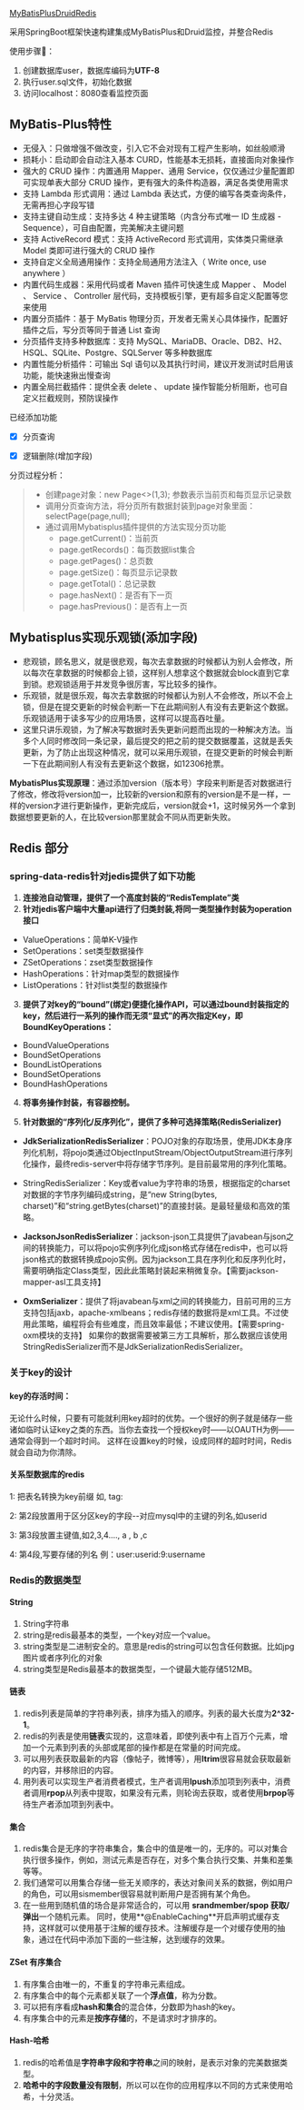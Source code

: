





[MyBatisPlusDruidRedis](https://github.com/Albertchamberlain/MyBatisPlusDruidRedis)

采用SpringBoot框架快速构建集成MyBatisPlus和Druid监控，并整合Redis



使用步骤🎉：

1. 创建数据库user，数据库编码为**UTF-8**
2. 执行user.sql文件，初始化数据
3. 访问localhost：8080查看监控页面

## MyBatis-Plus特性

- 无侵入：只做增强不做改变，引入它不会对现有工程产生影响，如丝般顺滑
- 损耗小：启动即会自动注入基本 CURD，性能基本无损耗，直接面向对象操作
- 强大的 CRUD 操作：内置通用 Mapper、通用 Service，仅仅通过少量配置即可实现单表大部分 CRUD 操作，更有强大的条件构造器，满足各类使用需求
- 支持 Lambda 形式调用：通过 Lambda 表达式，方便的编写各类查询条件，无需再担心字段写错
- 支持主键自动生成：支持多达 4 种主键策略（内含分布式唯一 ID 生成器 - Sequence），可自由配置，完美解决主键问题
- 支持 ActiveRecord 模式：支持 ActiveRecord 形式调用，实体类只需继承 Model 类即可进行强大的 CRUD 操作
- 支持自定义全局通用操作：支持全局通用方法注入（ Write once, use anywhere ）
- 内置代码生成器：采用代码或者 Maven 插件可快速生成 Mapper 、 Model 、 Service 、 Controller 层代码，支持模板引擎，更有超多自定义配置等您来使用
- 内置分页插件：基于 MyBatis 物理分页，开发者无需关心具体操作，配置好插件之后，写分页等同于普通 List 查询
- 分页插件支持多种数据库：支持 MySQL、MariaDB、Oracle、DB2、H2、HSQL、SQLite、Postgre、SQLServer 等多种数据库
- 内置性能分析插件：可输出 Sql 语句以及其执行时间，建议开发测试时启用该功能，能快速揪出慢查询
- 内置全局拦截插件：提供全表 delete 、 update 操作智能分析阻断，也可自定义拦截规则，预防误操作



已经添加功能

- [x]  分页查询

- [x]  逻辑删除(增加字段)

分页过程分析：

> - 创建page对象：new Page<>(1,3); 参数表示当前页和每页显示记录数
> - 调用分页查询方法，将分页所有数据封装到page对象里面：selectPage(page,null);
> - 通过调用Mybatisplus插件提供的方法实现分页功能
>   - page.getCurrent()：当前页
>   - page.getRecords()：每页数据list集合
>   - page.getPages()：总页数
>   - page.getSize()：每页显示记录数
>   - page.getTotal()：总记录数
>   - page.hasNext()：是否有下一页
>   - page.hasPrevious()：是否有上一页

## Mybatisplus实现乐观锁(添加字段)

- 悲观锁，顾名思义，就是很悲观，每次去拿数据的时候都认为别人会修改，所以每次在拿数据的时候都会上锁，这样别人想拿这个数据就会block直到它拿到锁。悲观锁适用于并发竞争很厉害，写比较多的操作。
- 乐观锁，就是很乐观，每次去拿数据的时候都认为别人不会修改，所以不会上锁，但是在提交更新的时候会判断一下在此期间别人有没有去更新这个数据。乐观锁适用于读多写少的应用场景，这样可以提高吞吐量。
- 这里只讲乐观锁，为了解决写数据时丢失更新问题而出现的一种解决方法。当多个人同时修改同一条记录，最后提交的把之前的提交数据覆盖，这就是丢失更新，为了防止出现这种情况，就可以采用乐观锁，在提交更新的时候会判断一下在此期间别人有没有去更新这个数据，如12306抢票。

**MybatisPlus实现原理**：通过添加version（版本号）字段来判断是否对数据进行了修改，修改将version加一，比较新的version和原有的version是不是一样，一样的version才进行更新操作，更新完成后，version就会+1，这时候另外一个拿到数据想要更新的人，在比较version那里就会不同从而更新失败。

## Redis 部分

### spring-data-redis针对jedis提供了如下功能

1. **连接池自动管理，提供了一个高度封装的“RedisTemplate”类**
2. **针对jedis客户端中大量api进行了归类封装,将同一类型操作封装为operation接口**

- ValueOperations：简单K-V操作
- SetOperations：set类型数据操作
- ZSetOperations：zset类型数据操作
- HashOperations：针对map类型的数据操作
- ListOperations：针对list类型的数据操作

3. **提供了对key的“bound”(绑定)便捷化操作API，可以通过bound封装指定的key，然后进行一系列的操作而无须“显式”的再次指定Key，即BoundKeyOperations：**

- BoundValueOperations
- BoundSetOperations
- BoundListOperations
- BoundSetOperations
- BoundHashOperations

4. **将事务操作封装，有容器控制。**

5. **针对数据的“序列化/反序列化”，提供了多种可选择策略(RedisSerializer)**

- **JdkSerializationRedisSerializer**：POJO对象的存取场景，使用JDK本身序列化机制，将pojo类通过ObjectInputStream/ObjectOutputStream进行序列化操作，最终redis-server中将存储字节序列。是目前最常用的序列化策略。

- StringRedisSerializer：Key或者value为字符串的场景，根据指定的charset对数据的字节序列编码成string，是“new String(bytes, charset)”和“string.getBytes(charset)”的直接封装。是最轻量级和高效的策略。

- **JacksonJsonRedisSerializer**：jackson-json工具提供了javabean与json之间的转换能力，可以将pojo实例序列化成json格式存储在redis中，也可以将json格式的数据转换成pojo实例。因为jackson工具在序列化和反序列化时，需要明确指定Class类型，因此此策略封装起来稍微复杂。【需要jackson-mapper-asl工具支持】

- **OxmSerializer**：提供了将javabean与xml之间的转换能力，目前可用的三方支持包括jaxb，apache-xmlbeans；redis存储的数据将是xml工具。不过使用此策略，编程将会有些难度，而且效率最低；不建议使用。【需要spring-oxm模块的支持】
  如果你的数据需要被第三方工具解析，那么数据应该使用StringRedisSerializer而不是JdkSerializationRedisSerializer。

### 关于key的设计

####  **key的存活时间**：

无论什么时候，只要有可能就利用key超时的优势。一个很好的例子就是储存一些诸如临时认证key之类的东西。当你去查找一个授权key时——以OAUTH为例——通常会得到一个超时时间。 这样在设置key的时候，设成同样的超时时间，Redis就会自动为你清除。

#### **关系型数据库的redis**

1: 把表名转换为key前缀 如, tag: 

2: 第2段放置用于区分区key的字段--对应mysql中的主键的列名,如userid 

3: 第3段放置主键值,如2,3,4...., a , b ,c 

4: 第4段,写要存储的列名 例：user:userid:9:username

### Redis的数据类型

#### String

1. String字符串
2. string是redis最基本的类型，一个key对应一个value。
3. string类型是二进制安全的。意思是redis的string可以包含任何数据。比如jpg图片或者序列化的对象
4. string类型是Redis最基本的数据类型，一个键最大能存储512MB。

#### 链表

1. redis列表是简单的字符串列表，排序为插入的顺序。列表的最大长度为**2^32-1**。
2. redis的列表是使用**链表**实现的，这意味着，即使列表中有上百万个元素，增加一个元素到列表的头部或尾部的操作都是在常量的时间完成。
3. 可以用列表获取最新的内容（像帖子，微博等），用**ltrim**很容易就会获取最新的内容，并移除旧的内容。
4. 用列表可以实现生产者消费者模式，生产者调用**lpush**添加项到列表中，消费者调用**rpop**从列表中提取，如果没有元素，则轮询去获取，或者使用**brpop**等待生产者添加项到列表中。

#### 集合

1. redis集合是无序的字符串集合，集合中的值是唯一的，无序的。可以对集合执行很多操作，例如，测试元素是否存在，对多个集合执行交集、并集和差集等等。
2. 我们通常可以用集合存储一些无关顺序的，表达对象间关系的数据，例如用户的角色，可以用sismember很容易就判断用户是否拥有某个角色。
3. 在一些用到随机值的场合是非常适合的，可以用 **srandmember/spop 获取/弹出**一个随机元素。 同时，使用**@EnableCaching**开启声明式缓存支持，这样就可以使用基于注解的缓存技术。注解缓存是一个对缓存使用的抽象，通过在代码中添加下面的一些注解，达到缓存的效果。

#### ZSet 有序集合

1. 有序集合由唯一的，不重复的字符串元素组成。
2. 有序集合中的每个元素都关联了一个**浮点值**，称为分数。
3. 可以把有序看成**hash和集合**的混合体，分数即为hash的key。
4. 有序集合中的元素是**按序存储**的，不是请求时才排序的。

#### Hash-哈希

1. redis的哈希值是**字符串字段和字符串**之间的映射，是表示对象的完美数据类型。
2. **哈希中的字段数量没有限制**，所以可以在你的应用程序以不同的方式来使用哈希，十分灵活。


